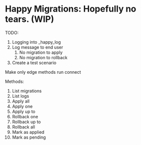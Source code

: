 # Happy Migrations: Hopefully no tears. (WIP)


TODO:
1. Logging into _happy_log
2. Log message to end user
   1. No migration to apply
   2. No migration to rollback
3. Create a test scenario


Make only edge methods run connect



Methods:
1. List migrations
2. List logs
3. Apply all
4. Apply one
5. Apply up to
6. Rollback one
7. Rollback up to
8. Rollback all
9. Mark as applied
10. Mark as pending